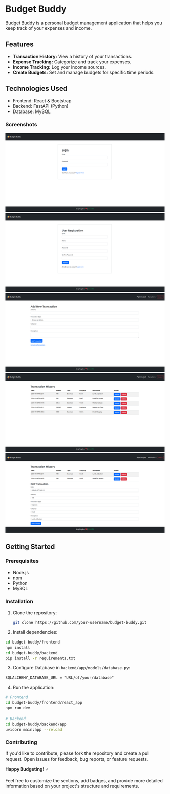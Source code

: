 # Budget Buddy

Budget Buddy is a personal budget management application that helps you keep track of your expenses and income.

## Features

- **Transaction History:** View a history of your transactions.
- **Expense Tracking:** Categorize and track your expenses.
- **Income Tracking:** Log your income sources.
- **Create Budgets:** Set and manage budgets for specific time periods.

## Technologies Used

- Frontend: React & Bootstrap
- Backend: FastAPI (Python)
- Database: MySQL

### Screenshots

![Example Image](ss/1.png)
![Example Image](ss/2.png)
![Example Image](ss/3.png)
![Example Image](ss/4.png)
![Example Image](ss/5.png)

## Getting Started

### Prerequisites

- Node.js
- npm
- Python
- MySQL

### Installation

1. Clone the repository:

   ```bash
   git clone https://github.com/your-username/budget-buddy.git
   ```

2. Install dependencies:

```bash
cd budget-buddy/frontend
npm install
cd budget-buddy/backend
pip install -r requirements.txt
```

3. Configure Database in `backend/app/models/database.py`:

`SQLALCHEMY_DATABASE_URL = "URL/of/your/database"`

4. Run the application:

```bash
# Frontend
cd budget-buddy/frontend/react_app
npm run dev

# Backend
cd budget-buddy/backend/app
uvicorn main:app --reload

```

### Contributing

If you'd like to contribute, please fork the repository and create a pull request. Open issues for feedback, bug reports, or feature requests.

**Happy Budgeting!** ⭐️

Feel free to customize the sections, add badges, and provide more detailed information based on your project's structure and requirements.
